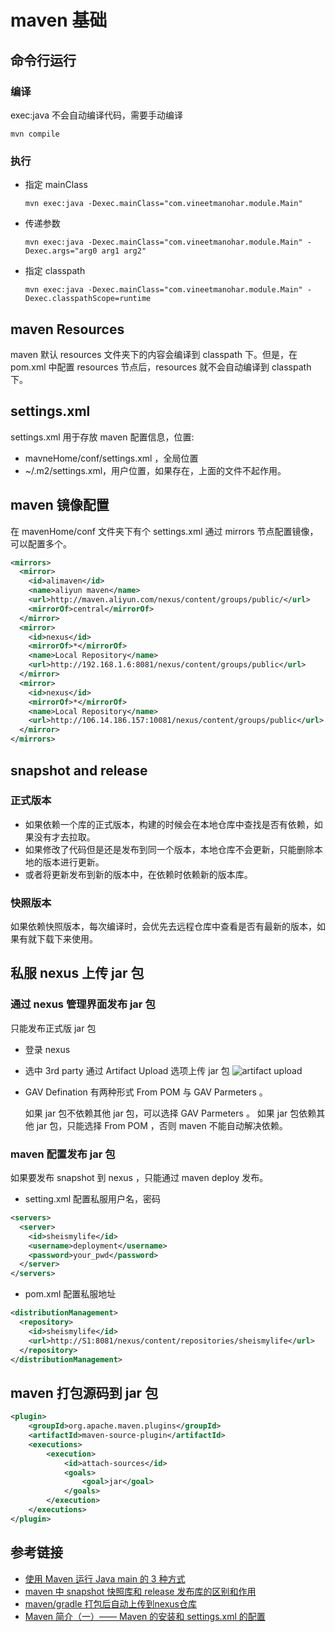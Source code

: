 # maven 基础

## 命令行运行

### 编译

exec:java 不会自动编译代码，需要手动编译
```
mvn compile
```

### 执行

- 指定 mainClass

  ```
  mvn exec:java -Dexec.mainClass="com.vineetmanohar.module.Main"
  ```

- 传递参数

  ```
  mvn exec:java -Dexec.mainClass="com.vineetmanohar.module.Main" -Dexec.args="arg0 arg1 arg2"
  ```

- 指定 classpath

  ```
  mvn exec:java -Dexec.mainClass="com.vineetmanohar.module.Main" -Dexec.classpathScope=runtime
  ```

## maven Resources

maven 默认 resources 文件夹下的内容会编译到 classpath 下。但是，在 pom.xml 中配置 resources 节点后，resources 就不会自动编译到 classpath 下。

## settings.xml

settings.xml 用于存放 maven 配置信息，位置:

- mavneHome/conf/settings.xml ，全局位置
- ~/.m2/settings.xml，用户位置，如果存在，上面的文件不起作用。

## maven 镜像配置

在 mavenHome/conf 文件夹下有个 settings.xml 通过 mirrors 节点配置镜像，可以配置多个。

```xml
<mirrors>
  <mirror>
    <id>alimaven</id>
    <name>aliyun maven</name>
    <url>http://maven.aliyun.com/nexus/content/groups/public/</url>
    <mirrorOf>central</mirrorOf>
  </mirror>
  <mirror>
    <id>nexus</id>
    <mirrorOf>*</mirrorOf>
    <name>Local Repository</name>
    <url>http://192.168.1.6:8081/nexus/content/groups/public</url>
  </mirror>
  <mirror>
    <id>nexus</id>
    <mirrorOf>*</mirrorOf>
    <name>Local Repository</name>
    <url>http://106.14.186.157:10081/nexus/content/groups/public</url>
  </mirror>
</mirrors>
```
## snapshot and release

### 正式版本

- 如果依赖一个库的正式版本，构建的时候会在本地仓库中查找是否有依赖，如果没有才去拉取。
- 如果修改了代码但是还是发布到同一个版本，本地仓库不会更新，只能删除本地的版本进行更新。
- 或者将更新发布到新的版本中，在依赖时依赖新的版本库。

### 快照版本

如果依赖快照版本，每次编译时，会优先去远程仓库中查看是否有最新的版本，如果有就下载下来使用。

## 私服 nexus 上传 jar 包

### 通过 nexus 管理界面发布 jar 包

只能发布正式版 jar 包

- 登录 nexus
- 选中 3rd party 通过 Artifact Upload 选项上传 jar 包
![artifact upload](./image/maven_upload.png)

- GAV Defination 有两种形式 From POM 与 GAV Parmeters 。

  如果 jar 包不依赖其他 jar 包，可以选择 GAV Parmeters 。
  如果 jar 包依赖其他 jar 包，只能选择 From POM ，否则 maven 不能自动解决依赖。

### maven 配置发布 jar 包

如果要发布 snapshot 到 nexus ，只能通过 maven deploy 发布。

- setting.xml 配置私服用户名，密码
```xml
<servers>
  <server>
    <id>sheismylife</id>
    <username>deployment</username>
    <password>your_pwd</password>
  </server>
</servers>
```

- pom.xml 配置私服地址
```xml
<distributionManagement>
  <repository>
    <id>sheismylife</id>
    <url>http://S1:8081/nexus/content/repositories/sheismylife</url>
  </repository>
</distributionManagement>
```

## maven 打包源码到 jar 包

```xml
<plugin>
    <groupId>org.apache.maven.plugins</groupId>
    <artifactId>maven-source-plugin</artifactId>
    <executions>
        <execution>
            <id>attach-sources</id>
            <goals>
                <goal>jar</goal>
            </goals>
        </execution>
    </executions>
</plugin>
```

## 参考链接
- [使用 Maven 运行 Java main 的 3 种方式](http://www.tuicool.com/articles/UJJvim)
- [maven 中 snapshot 快照库和 release 发布库的区别和作用](http://www.cnblogs.com/wangf-keep/p/6424009.html)
- [maven/gradle 打包后自动上传到nexus仓库](http://www.cnblogs.com/yjmyzz/p/auto-upload-artifact-to-nexus.html)
- [Maven 简介（一）—— Maven 的安装和 settings.xml 的配置](http://blog.csdn.net/achuo/article/details/48651435)
